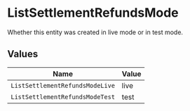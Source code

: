 # ListSettlementRefundsMode

Whether this entity was created in live mode or in test mode.


## Values

| Name                            | Value                           |
| ------------------------------- | ------------------------------- |
| `ListSettlementRefundsModeLive` | live                            |
| `ListSettlementRefundsModeTest` | test                            |